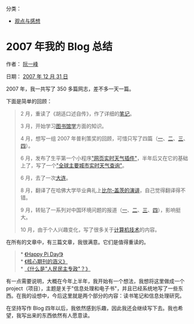 分类：

- [观点与感想](https://www.ruanyifeng.com/blog/opinions/)

# 2007 年我的 Blog 总结

作者： [阮一峰](https://www.ruanyifeng.com/)

日期： [2007 年 12 月 31 日](https://www.ruanyifeng.com/blog/2007/12/)

2007 年，我一共写了 350 多篇网志，差不多一天一篇。

下面是简单的回顾：

> 2 月，重读了《胡适口述自传》，作了详细的[笔记](https://www.ruanyifeng.com/blog/2007/03/notes_on_hu_shih_oral_autobiography.html)。
>
> 3 月，开始学习[图书馆学](https://www.ruanyifeng.com/blog/2007/06/new_category_about_digital_library_is_added.html)方面的知识。
>
> 4 月，想写一组 2007 年普利策奖的回顾，可惜只写了四篇（[一](https://www.ruanyifeng.com/blog/2007/04/the_pulitzer_prizes_2007_part_i.html)、[二](https://www.ruanyifeng.com/blog/2007/04/the_pulitzer_prizes_2007_part_ii.html)、[三](https://www.ruanyifeng.com/blog/2007/05/the_pulitzer_prizes_2007_part_iii.html)、[四](https://www.ruanyifeng.com/blog/2007/05/the_pulitzer_prizes_2007_part_iv.html)）。
>
> 6 月，发布了生平第一个小程序["网页实时天气插件"](https://www.ruanyifeng.com/blog/2007/06/yahoo_weather_js_parser.html)，半年后又在它的基础上了，写了一个["全球主要城市实时天气查询"](https://www.ruanyifeng.com/blog/2007/12/world_weather_live_report.html)。
>
> 6 月，去了一次[大连](https://www.ruanyifeng.com/blog/2007/06/some_thoughts_on_my_trip_of_dalian.html)。
>
> 8 月，翻译了在哈佛大学毕业典礼上[比尔-盖茨的演讲](https://www.ruanyifeng.com/blog/2007/08/remarks_of_bill_gates_in_harvard_commencement_2007.html)，自己觉得翻译得不错。
>
> 9 月，转贴了一系列对中国环境问题的报道（[一](https://www.ruanyifeng.com/blog/2007/09/as_china_roars_pollution_reaches_deadly_extremes.html)、[二](https://www.ruanyifeng.com/blog/2007/09/victims_of_a_coal_boom.html)、[三](https://www.ruanyifeng.com/blog/2007/09/dirtiest_city_in_the_world.html)、[四](https://www.ruanyifeng.com/blog/2007/10/seeing_china_waste_water_discharging_by_google_earth.html)），影响挺大。
>
> 10 月，由于个人兴趣变化，写了很多关于[计算机技术](https://www.ruanyifeng.com/blog/it/)的内容。

在所有的文章中，有三篇文章，我很满意。它们是值得重读的。

> * [《Happy Pi Day!》](https://www.ruanyifeng.com/blog/2007/03/happy_pi_day.html)\
> * [《核心期刊的涵义》](https://www.ruanyifeng.com/blog/2007/04/core_journal.html)\
> \* [《什么是"人民民主专政"？》](https://www.ruanyifeng.com/blog/2007/11/what_is_the_people_s_democratic_dictatorship.html)

有一点需要说明，大概在今年上半年，我开始有一个想法，我想将这里做成一个 project（项目），主题是关于"信息处理和电子书"，并且已经系统地写了一些东西。在我的设想中，今后这里就是两个部分的内容：读书笔记和信息处理研究。

在坚持写作 Blog 四年以后，我依然感到乐趣，因此我还会继续写下去。我也希望，我写出来的东西依然有人愿意读。
